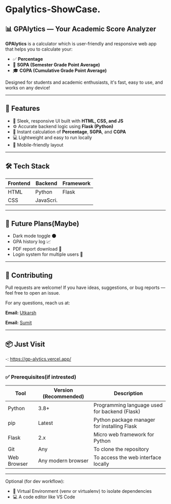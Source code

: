 # Gpalytics-ShowCase.

## 📊 GPAlytics — Your Academic Score Analyzer
                  
**GPAlytics** is a calculator which is user-friendly and responsive web app that helps you to calculate your:
- ✅ **Percentage**
- 📘 **SGPA (Semester Grade Point Average)**
- 🎓 **CGPA (Cumulative Grade Point Average)**

Designed for students and academic enthusiasts, it's fast, easy to use, and works on any device!

---

## 🌟 Features

- 🎨 Sleek, responsive UI built with **HTML, CSS, and JS**
- ⚙️ Accurate backend logic using **Flask (Python)**
- 🔢 Instant calculation of **Percentage**, **SGPA**, and **CGPA**
- 💻 Lightweight and easy to run locally
- 📱 Mobile-friendly layout

---

## 🛠️ Tech Stack

| Frontend | Backend  | Framework  |
|----------|----------|------------|
| HTML     | Python   | Flask      |
| CSS      |JavaScri. |            |


---

## 🚀 Future Plans(Maybe)

- Dark mode toggle 🌑
- GPA history log 📈
- PDF report download 🧾
- Login system for multiple users 🔐
  
---

## 🤝 Contributing

Pull requests are welcome!
If you have ideas, suggestions, or bug reports — feel free to open an issue.

For any questions, reach us at:

<p>
  <strong>Email:</strong> <a href="mailto:utkarshkumar.cs18@gmail.com"> Utkarsh </a>
</p>
<p>
<strong>Email:</strong> <a href="mailto:sumitdkv@gmail.com"> Sumit </a>
</p>

---

## 📦 Just Visit
  
   -: https://gp-alytics.vercel.app/

---

### ✅ Prerequisites(if intrested)

| Tool           | Version (Recommended) | Description                                      |
|----------------|-----------------------|--------------------------------------------------|
| Python         | 3.8+                  | Programming language used for backend (Flask)    |
| pip            | Latest                | Python package manager for installing Flask      |
| Flask          | 2.x                   | Micro web framework for Python                   |
| Git            | Any                   | To clone the repository                          |
| Web Browser    | Any modern browser    | To access the web interface locally              |

---

Optional (for dev workflow):
- 🔄 Virtual Environment (venv or virtualenv) to isolate dependencies
- 💻 A code editor like VS Code
